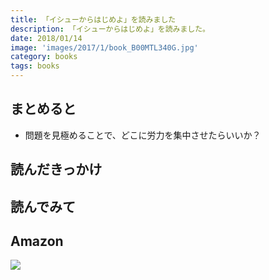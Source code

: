 ```yaml
---
title: 「イシューからはじめよ」を読みました
description: 「イシューからはじめよ」を読みました。
date: 2018/01/14
image: 'images/2017/1/book_B00MTL340G.jpg'
category: books
tags: books
---
```


## まとめると

- 問題を見極めることで、どこに労力を集中させたらいいか？

## 読んだきっかけ

## 読んでみて

## Amazon

[![](http://images-jp.amazon.com/images/P/B00MTL340G.09.MAIN._SCLZZZZZZZ_.jpg)](https://www.amazon.co.jp/dp/B00MTL340G/)
